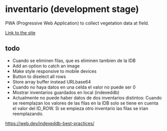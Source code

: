 # inventario (development stage)
PWA (Progressive Web Application) to collect vegetation data at field.

[Link to the site](https://cristianics.github.io/inventario/)

## todo

- Cuando se eliminen filas, que es eliminen tambien de la IDB
- Add an option to catch an image
- Make style responsive to mobile devices
- Button to diselect all rows
- Store array buffer instead URLbase64
- Cuando no haya datos en una celda el valor no puede ser 0
- Mostrar inventarios guardados en local (indexeddb)
- Actualmente no puede haber datos de dos inventarios distintos: Cuando se reemplazan
los valores de las filas en la IDB solo se tiene en cuenta el valor del ID_ROW.
Si se empieza otro inventario las filas se irian reemplazando.

https://web.dev/indexeddb-best-practices/